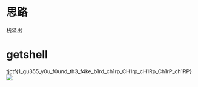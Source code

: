 # 思路
栈溢出

# getshell
tjctf{1_gu355_y0u_f0und_th3_f4ke_b1rd_ch1rp_CH1rp_cH1Rp_Ch1rP_ch1RP}
![](https://r2.20161023.xyz/pic/20250607123158325.png)